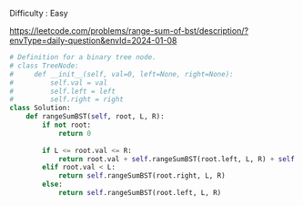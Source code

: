 Difficulty : Easy 


https://leetcode.com/problems/range-sum-of-bst/description/?envType=daily-question&envId=2024-01-08

```python
# Definition for a binary tree node.
# class TreeNode:
#     def __init__(self, val=0, left=None, right=None):
#         self.val = val
#         self.left = left
#         self.right = right
class Solution:
    def rangeSumBST(self, root, L, R):
        if not root:
            return 0
        
        if L <= root.val <= R:
            return root.val + self.rangeSumBST(root.left, L, R) + self.rangeSumBST(root.right, L, R)
        elif root.val < L:
            return self.rangeSumBST(root.right, L, R)
        else:
            return self.rangeSumBST(root.left, L, R)

```
